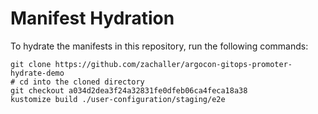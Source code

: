 # Manifest Hydration

To hydrate the manifests in this repository, run the following commands:

```shell
git clone https://github.com/zachaller/argocon-gitops-promoter-hydrate-demo
# cd into the cloned directory
git checkout a034d2dea3f24a32831fe0dfeb06ca4feca18a38
kustomize build ./user-configuration/staging/e2e
```
